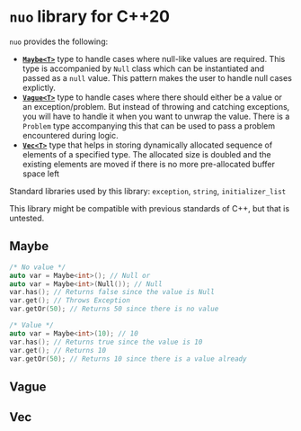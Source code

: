 # **`nuo`** library for C++20

`nuo` provides the following:

- [**`Maybe<T>`**](#maybe) type to handle cases where null-like values are required. This type is accompanied by `Null` class which can be instantiated and passed as a `null` value. This pattern makes the user to handle null cases explictly.
- [**`Vague<T>`**](#vague) type to handle cases where there should either be a value or an exception/problem. But instead of throwing and catching exceptions, you will have to handle it when you want to unwrap the value. There is a `Problem` type accompanying this that can be used to pass a problem encountered during logic.
- [**`Vec<T>`**](#vec) type that helps in storing dynamically allocated sequence of elements of a specified type. The allocated size is doubled and the existing elements are moved if there is no more pre-allocated buffer space left

Standard libraries used by this library: `exception`, `string`, `initializer_list`

This library might be compatible with previous standards of C++, but that is untested.

## Maybe

```cpp
/* No value */
auto var = Maybe<int>(); // Null or
auto var = Maybe<int>(Null()); // Null
var.has(); // Returns false since the value is Null
var.get(); // Throws Exception
var.getOr(50); // Returns 50 since there is no value

/* Value */
auto var = Maybe<int>(10); // 10
var.has(); // Returns true since the value is 10
var.get(); // Returns 10
var.getOr(50); // Returns 10 since there is a value already
```

## Vague

## Vec

